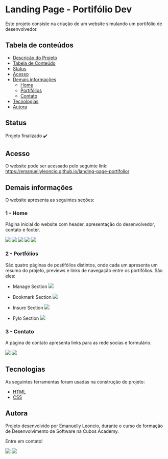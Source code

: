 
# Landing Page - Portifólio Dev

Este projeto consiste na criação de um website simulando um portifólio de desenvolvedor.

## Tabela de conteúdos

- [Descrição do Projeto](#descrição-do-projeto)
- [Tabela de Conteúdo](#tabela-de-conteúdo)
- [Status](#status)
- [Acesso](#como-usar)
- [Demais informações](#demais-informações)
  - [Home](#home)
  - [Portifólios](#portifólios)
  - [Contato](#contato)
- [Tecnologias](#tecnologias)
- [Autora](#autora)

## Status

Projeto finalizado :heavy_check_mark:

## Acesso

O website pode ser acessado pelo seguinte link: https://emanuellyleoncio.github.io/landing-page-portifolio/

## Demais informações

O website apresenta as seguintes seções:

### 1 - Home

Página inicial do website com header, apresentação do desenvolvedor, contato e footer.


![](https://i.imgur.com/Vwj9U0y.png)
![](https://i.imgur.com/tjYO6R6.png)
![](https://i.imgur.com/KHPaEWW.png)
![](https://i.imgur.com/e88URFi.png)
![](https://i.imgur.com/P06m37L.png)

### 2 - Portfólios

São quatro páginas de postifólios distintos, onde cada um apresenta um resumo do projeto, previews e links de navegação entre os portifólios. São eles:

- Manage Section ![](https://i.imgur.com/jHweGIb.png)

- Bookmark Section ![](https://i.imgur.com/uTpctrq.png)

- Insure Section ![](https://i.imgur.com/BsAWB7m.png)

- Fylo Section ![](https://i.imgur.com/W9s2afk.png)


### 3 - Contato

A página de contato apresenta links para as rede socias e formulário.

![](https://i.imgur.com/4GLs5Iw.png)
![](https://i.imgur.com/VvO2m7w.png)

## Tecnologias

As seguintes ferramentas foram usadas na construção do projeto:

- [HTML](https://developer.mozilla.org/pt-BR/docs/Web/HTML)
- [CSS](https://developer.mozilla.org/pt-BR/docs/Web/CSS)

## Autora

Projeto desenvolvido por Emanuelly Leoncio, durante o curso de formação de Desenvolvimento de Software na Cubos Academy.

Entre em contato!

<div> 
  <a href = "mailto:manuleoncio01@gmail.com"><img src="https://img.shields.io/badge/Gmail-D14836?style=for-the-badge&logo=gmail&logoColor=white" target="_blank"></a>
  <a href="https://www.linkedin.com/in/emanuellyleoncio/" target="_blank"><img src="https://img.shields.io/badge/-LinkedIn-%230077B5?style=for-the-badge&logo=linkedin&logoColor=white" target="_blank"></a>
</div>
